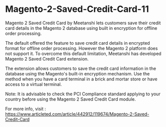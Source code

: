 # Magento-2-Saved-Credit-Card-11
Magento 2 Saved Credit Card by Meetanshi lets customers save their credit card details in the Magento 2 database using built in encryption for offline order processing.

The default offered the feature to save credit card details in encrypted format for offline order processing. However the Magento 2 platform does not support it. To overcome this default limitation, Meetanshi has developed Magento 2 Saved Credit Card extension.

The extension allows customers to save the credit card information in the database using the Magento's built-in encryption mechanism. Use the method when you have a card terminal in a brick and mortar store or have access to a virtual terminal.

Note: It is advisable to check the PCI Compliance standard applying to your country before using the Magento 2 Saved Credit Card module.

For more info, visit : https://www.articleted.com/article/442912/119674/Magento-2-Saved-Credit-Card
